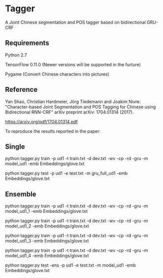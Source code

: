 # Tagger

A Joint Chinese segmentation and POS tagger based on bidirectional GRU-CRF

## Requirements

Python 2.7

TensorFlow 0.11.0 (Newer versions will be supported in the furture)

Pygame (Convert Chinese characters into pictures)

## Reference

Yan Shao, Christian Hardmeier, Jörg Tiedemann and Joakim Nivre. "Character-based Joint Segmentation and POS Tagging for Chinese using Bidirectional RNN-CRF" arXiv preprint arXiv: 1704.01314 (2017).

https://arxiv.org/pdf/1704.01314.pdf

To reproduce the results reported in the paper:

## Single

python tagger.py train -p ud1 -t train.txt -d dev.txt -wv -cp -rd -gru -m model_ud1 -emb Embeddings/glove.txt

python tagger.py test -p ud1 -e test.txt -m gru_full_ud1 -emb Embeddings/glove.txt

## Ensemble

python tagger.py train -p ud1 -t train.txt -d dev.txt -wv -cp -rd -gru -m model_ud1_1 -emb Embeddings/glove.txt

python tagger.py train -p ud1 -t train.txt -d dev.txt -wv -cp -rd -gru -m model_ud1_2 -emb Embeddings/glove.txt

python tagger.py train -p ud1 -t train.txt -d dev.txt -wv -cp -rd -gru -m model_ud1_3 -emb Embeddings/glove.txt

python tagger.py train -p ud1 -t train.txt -d dev.txt -wv -cp -rd -gru -m model_ud1_4 -emb Embeddings/glove.txt

python tagger.py test -ens -p ud1 -e test.txt -m model_ud1 -emb Embeddings/glove.txt
